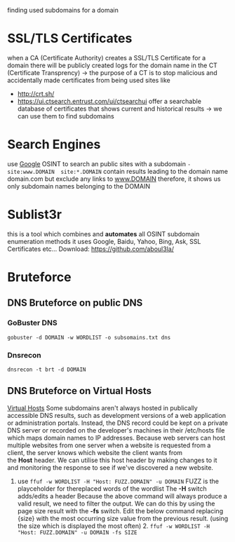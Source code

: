 finding used subdomains for a domain

# SSL/TLS Certificates
when a CA (Certificate Authority) creates a SSL/TLS Certificate for a domain there will be publicly created logs for the domain name in the CT (Certificate Transprency)
-> the purpose of a CT is to stop malicious and accidentally made certificates from being used
sites like 
- http://crt.sh/
- https://ui.ctsearch.entrust.com/ui/ctsearchui
offer a searchable database of certificates that shows current and historical results
-> we can use them to find subdomains


# Search Engines
use [Google](OSINT.md#Google) OSINT to search an public sites with a subdomain
`-site:www.DOMAIN  site:*.DOMAIN`
contain results leading to the domain name domain.com but exclude any links to www.DOMAIN therefore, it shows us only subdomain names belonging to the DOMAIN


# Sublist3r
this is a tool which combines and **automates** all OSINT subdomain enumeration methods
it uses Google, Baidu, Yahoo, Bing, Ask, SSL Certificates etc...
Download: https://github.com/aboul3la/


# Bruteforce 
## DNS Bruteforce on public DNS
### GoBuster DNS
`gobuster -d DOMAIN -w WORDLIST -o subsomains.txt dns`

### Dnsrecon
`dnsrecon -t brt -d DOMAIN`

## DNS Bruteforce on Virtual Hosts
[Virtual Hosts](../../Server-Administration/Web%20Server.md#Virtual%20Hosts)
Some subdomains aren't always hosted in publically accessible DNS results, such as development versions of a web application or administration portals. Instead, the DNS record could be kept on a private DNS server or recorded on the developer's machines in their /etc/hosts file which maps domain names to IP addresses.
Because web servers can host multiple websites from one server when a website is requested from a client, the server knows which website the client wants from the **Host** header. We can utilise this host header by making changes to it and monitoring the response to see if we've discovered a new website.
1. use `ffuf -w WORDLIST -H "Host: FUZZ.DOMAIN" -u DOMAIN`
   FUZZ is the playceholder for thereplaced words of the wordlist
   The **-H** switch adds/edits a header
   Because the above command will always produce a valid result, we need to filter the output. We can do this by using the page size result with the **-fs** switch. Edit the below command replacing {size} with the most occurring size value from the previous result. (using the size which is displayed the most often)
   2. `ffuf -w WORDLIST -H "Host: FUZZ.DOMAIN" -u DOMAIN -fs SIZE`
   